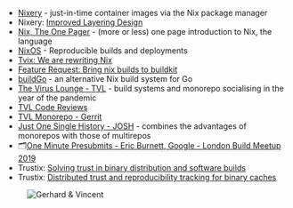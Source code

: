 - [Nixery](https://nixery.dev) - just-in-time container images via the Nix package manager
- Nixery: [Improved Layering Design](https://tazj.in/blog/nixery-layers)
- [Nix, The One Pager](https://github.com/tazjin/nix-1p) -  (more or less) one page introduction to Nix, the language
- [NixOS](https://nixos.org/) - Reproducible builds and deployments
- [Tvix: We are rewriting Nix](https://tvl.fyi/blog/rewriting-nix)
- [Feature Request: Bring nix builds to buildkit](https://github.com/moby/buildkit/issues/1650)
- [buildGo](https://code.tvl.fyi/about/nix/buildGo) - an alternative Nix build system for Go
- [The Virus Lounge - TVL](https://tvl.fyi) - build systems and monorepo socialising in the year of the pandemic
- [TVL Code Reviews](https://cs.tvl.fyi/depot/-/blob/docs/REVIEWS.md#tvl-code-reviews)
- [TVL Monorepo - Gerrit](https://cl.tvl.fyi/)
- [Just One Single History - JOSH](https://josh-project.github.io/josh/) - combines the advantages of monorepos with those of multirepos
- 🗂[One Minute Presubmits - Eric Burnett, Google - London Build Meetup 2019](https://docs.google.com/presentation/d/14dxac2omYI5Feaoiw-u09qB1fQgJU7ASNJag7YMg3TI)
- Trustix: [Solving trust in binary distribution and software builds](https://build-transparency.org/)
- Trustix: [Distributed trust and reproducibility tracking for binary caches](https://www.tweag.io/blog/2020-12-16-trustix-announcement/)

<figure class="richtext-figure richtext-figure--full">
  <img src="https://changelog-assets.s3.amazonaws.com/shipit/shipit-37--vincent-ambo.jpg" alt="Gerhard & Vincent" loading="lazy">
</figure>